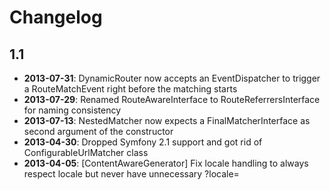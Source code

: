 Changelog
=========

1.1
---

* **2013-07-31**: DynamicRouter now accepts an EventDispatcher to trigger a RouteMatchEvent right before the matching starts
* **2013-07-29**: Renamed RouteAwareInterface to RouteReferrersInterface for naming consistency
* **2013-07-13**: NestedMatcher now expects a FinalMatcherInterface as second argument of the constructor
* **2013-04-30**: Dropped Symfony 2.1 support and got rid of ConfigurableUrlMatcher class
* **2013-04-05**: [ContentAwareGenerator] Fix locale handling to always respect locale but never have unnecessary ?locale=

